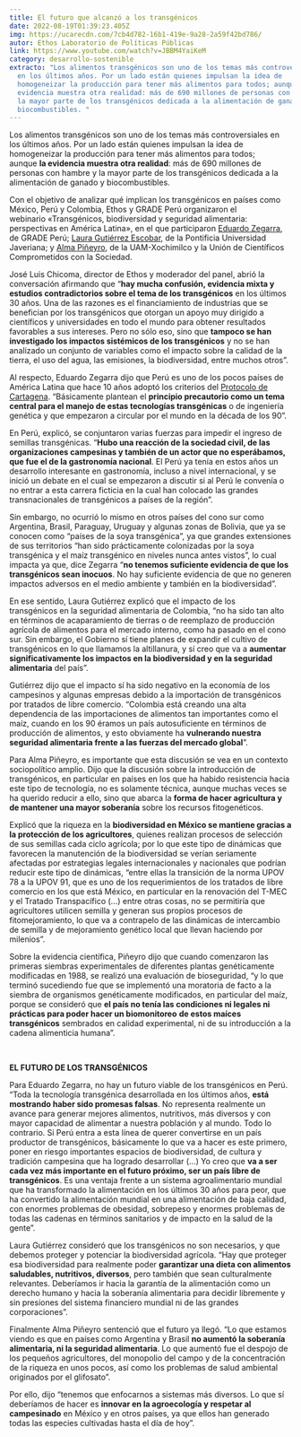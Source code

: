 ```yaml
---
title: El futuro que alcanzó a los transgénicos
date: 2022-08-19T01:39:23.405Z
img: https://ucarecdn.com/7cb4d782-16b1-419e-9a28-2a59f42bd786/
autor: Ethos Laboratorio de Políticas Públicas
link: https://www.youtube.com/watch?v=JBBM4YaiKeM
category: desarrollo-sostenible
extracto: "Los alimentos transgénicos son uno de los temas más controversiales
  en los últimos años. Por un lado están quienes impulsan la idea de
  homogeneizar la producción para tener más alimentos para todos; aunque la
  evidencia muestra otra realidad: más de 690 millones de personas con hambre y
  la mayor parte de los transgénicos dedicada a la alimentación de ganado y
  biocombustibles. "
---
```

Los alimentos transgénicos son uno de los temas más controversiales en los últimos años. Por un lado están quienes impulsan la idea de homogeneizar la producción para tener más alimentos para todos; aunque **la evidencia muestra otra realidad**: más de 690 millones de personas con hambre y la mayor parte de los transgénicos dedicada a la alimentación de ganado y biocombustibles. 

Con el objetivo de analizar qué implican los transgénicos en países como México, Perú y Colombia, Ethos y GRADE Perú organizaron el webinario «Transgénicos, biodiversidad y seguridad alimentaria: perspectivas en América Latina», en el que participaron [Eduardo Zegarra](http://www.grade.org.pe/investigadores/personal/ezegarra/), de GRADE Perú; [Laura Gutiérrez Escobar](https://javeriana.academia.edu/LauraMariaGutierrezEscobar), de la Pontificia Universidad Javeriana; y [Alma Piñeyro](https://www.uccs.mx/expertos/agricultura_alimentacion/alma-pineyro-nelson.html), de la UAM-Xochimilco y la Unión de Científicos Comprometidos con la Sociedad. 

José Luis Chicoma, director de Ethos y moderador del panel, abrió la conversación afirmando que “**hay mucha confusión, evidencia mixta y estudios contradictorios sobre el tema de los transgénicos** en los últimos 30 años. Una de las razones es el financiamiento de industrias que se benefician por los transgénicos que otorgan un apoyo muy dirigido a científicos y universidades en todo el mundo para obtener resultados favorables a sus intereses. Pero no sólo eso, sino que **tampoco se han investigado los impactos sistémicos de los transgénicos** y no se han analizado un conjunto de variables como el impacto sobre la calidad de la tierra, el uso del agua, las emisiones, la biodiversidad, entre muchos otros”. 

Al respecto, Eduardo Zegarra dijo que Perú es uno de los pocos países de América Latina que hace 10 años adoptó los criterios del [Protocolo de Cartagena](https://www.conacyt.gob.mx/cibiogem/index.php/protocolo-de-cartagena). “Básicamente plantean el **principio precautorio como un tema central para el manejo de estas tecnologías transgénicas** o de ingeniería genética y que empezaron a circular por el mundo en la década de los 90”. 

En Perú, explicó, se conjuntaron varias fuerzas para impedir el ingreso de semillas transgénicas. “**Hubo una reacción de la sociedad civil, de las organizaciones campesinas y también de un actor que no esperábamos, que fue el de la gastronomía nacional**. El Perú ya tenía en estos años un desarrollo interesante en gastronomía, incluso a nivel internacional, y se inició un debate en el cual se empezaron a discutir si al Perú le convenía o no entrar a esta carrera ficticia en la cual han colocado las grandes transnacionales de transgénicos a países de la región”. 

Sin embargo, no ocurrió lo mismo en otros países del cono sur como Argentina, Brasil, Paraguay, Uruguay y algunas zonas de Bolivia, que ya se conocen como “países de la soya transgénica”, ya que grandes extensiones de sus territorios “han sido prácticamente colonizadas por la soya transgénica y el maíz transgénico en niveles nunca antes vistos”, lo cual impacta ya que, dice Zegarra “**no tenemos suficiente evidencia de que los transgénicos sean inocuos**. No hay suficiente evidencia de que no generen impactos adversos en el medio ambiente y también en la biodiversidad”.

En ese sentido, Laura Gutiérrez explicó que el impacto de los transgénicos en la seguridad alimentaria de Colombia, “no ha sido tan alto en términos de acaparamiento de tierras o de reemplazo de producción agrícola de alimentos para el mercado interno, como ha pasado en el cono sur. Sin embargo, el Gobierno sí tiene planes de expandir el cultivo de transgénicos en lo que llamamos la altillanura, y sí creo que va a **aumentar significativamente los impactos en la biodiversidad y en la seguridad alimentaria** del país”. 

Gutiérrez dijo que el impacto sí ha sido negativo en la economía de los campesinos y algunas empresas debido a la importación de transgénicos por tratados de libre comercio. “Colombia está creando una alta dependencia de las importaciones de alimentos tan importantes como el maíz, cuando en los 90 éramos un país autosuficiente en términos de producción de alimentos, y esto obviamente ha **vulnerando nuestra seguridad alimentaria frente a las fuerzas del mercado global**”.  

Para Alma Piñeyro, es importante que esta discusión se vea en un contexto sociopolítico amplio. Dijo que la discusión sobre la introducción de transgénicos, en particular en países en los que ha habido resistencia hacia este tipo de tecnología, no es solamente técnica, aunque muchas veces se ha querido reducir a ello, sino que abarca la **forma de hacer agricultura y de mantener una mayor soberanía** sobre los recursos fitogenéticos. 

Explicó que la riqueza en la **biodiversidad en México se mantiene gracias a la protección de los agricultores**, quienes realizan procesos de selección de sus semillas cada ciclo agrícola; por lo que este tipo de dinámicas que favorecen la manutención de la biodiversidad se verían seriamente afectadas por estrategias legales internacionales y nacionales que podrían reducir este tipo de dinámicas, “entre ellas la transición de la norma UPOV 78 a la UPOV 91, que es uno de los requerimientos de los tratados de libre comercio en los que está México, en particular en la renovación del T-MEC y el Tratado Transpacífico (…) entre otras cosas, no se permitiría que agricultores utilicen semilla y generan sus propios procesos de fitomejoramiento, lo que va a contrapelo de las dinámicas de intercambio de semilla y de mejoramiento genético local que llevan haciendo por milenios”. 

Sobre la evidencia científica, Piñeyro dijo que cuando comenzaron las primeras siembras experimentales de diferentes plantas genéticamente modificadas en 1988, se realizó una evaluación de bioseguridad, “y lo que terminó sucediendo fue que se implementó una moratoria de facto a la siembra de organismos genéticamente modificados, en particular del maíz, porque se consideró que **el país no tenía las condiciones ni legales ni prácticas para poder hacer un biomonitoreo** **de estos maíces transgénicos** sembrados en calidad experimental, ni de su introducción a la cadena alimenticia humana”. 

   

**EL FUTURO DE LOS TRANSGÉNICOS** 

Para Eduardo Zegarra, no hay un futuro viable de los transgénicos en Perú. “Toda la tecnología transgénica desarrollada en los últimos años, **está mostrando haber sido promesas falsas**. No representa realmente un avance para generar mejores alimentos, nutritivos, más diversos y con mayor capacidad de alimentar a nuestra población y al mundo. Todo lo contrario. Si Perú entra a esta línea de querer convertirse en un país productor de transgénicos, básicamente lo que va a hacer es este primero, poner en riesgo importantes espacios de biodiversidad, de cultura y tradición campesina que ha logrado desarrollar (…) Yo creo que **va a ser cada vez más importante en el futuro próximo, ser un país libre de transgénicos**. Es una ventaja frente a un sistema agroalimentario mundial que ha transformado la alimentación en los últimos 30 años para peor, que ha convertido la alimentación mundial en una alimentación de baja calidad, con enormes problemas de obesidad, sobrepeso y enormes problemas de todas las cadenas en términos sanitarios y de impacto en la salud de la gente”.  

Laura Gutiérrez consideró que los transgénicos no son necesarios, y que debemos proteger y potenciar la biodiversidad agrícola. “Hay que proteger esa biodiversidad para realmente poder **garantizar una dieta con alimentos saludables, nutritivos, diversos**, pero también que sean culturalmente relevantes. Deberíamos ir hacia la garantía de la alimentación como un derecho humano y hacia la soberanía alimentaria para decidir libremente y sin presiones del sistema financiero mundial ni de las grandes corporaciones”.

Finalmente Alma Piñeyro sentenció que el futuro ya llegó. “Lo que estamos viendo es que en países como Argentina y Brasil **no aumentó la soberanía alimentaria, ni la seguridad alimentaria**. Lo que aumentó fue el despojo de los pequeños agricultores, del monopolio del campo y de la concentración de la riqueza en unos pocos, así como los problemas de salud ambiental originados por el glifosato”.

Por ello, dijo “tenemos que enfocarnos a sistemas más diversos. Lo que sí deberíamos de hacer es **innovar en la agroecología y respetar al campesinado** en México y en otros países, ya que ellos han generado todas las especies cultivadas hasta el día de hoy”.